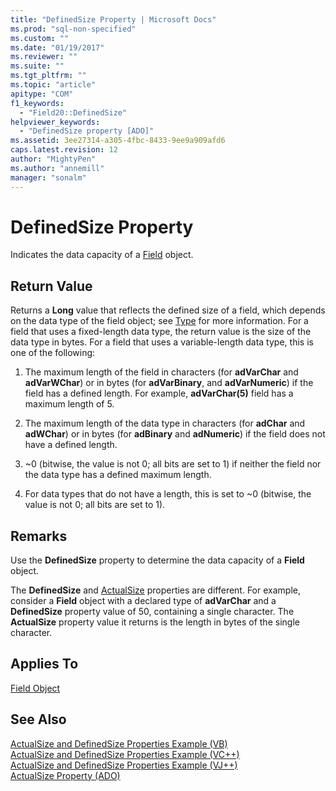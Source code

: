 ```yaml
---
title: "DefinedSize Property | Microsoft Docs"
ms.prod: "sql-non-specified"
ms.custom: ""
ms.date: "01/19/2017"
ms.reviewer: ""
ms.suite: ""
ms.tgt_pltfrm: ""
ms.topic: "article"
apitype: "COM"
f1_keywords: 
  - "Field20::DefinedSize"
helpviewer_keywords: 
  - "DefinedSize property [ADO]"
ms.assetid: 3ee27314-a305-4fbc-8433-9ee9a909afd6
caps.latest.revision: 12
author: "MightyPen"
ms.author: "annemill"
manager: "sonalm"
---
```

# DefinedSize Property
Indicates the data capacity of a [Field](../../../ado/reference/ado-api/field-object.md) object.  
  
## Return Value  
 Returns a **Long** value that reflects the defined size of a field, which depends on the data type of the field object; see [Type](../../../ado/reference/ado-api/type-property-ado.md) for more information. For a field that uses a fixed-length data type, the return value is the size of the data type in bytes. For a field that uses a variable-length data type, this is one of the following:  
  
1.  The maximum length of the field in characters (for **adVarChar** and **adVarWChar**) or in bytes (for **adVarBinary**, and **adVarNumeric**) if the field has a defined length. For example, **adVarChar(5)** field has a maximum length of 5.  
  
2.  The maximum length of the data type in characters (for **adChar** and **adWChar**) or in bytes (for **adBinary** and **adNumeric**) if the field does not have a defined length.  
  
3.  ~0 (bitwise, the value is not 0; all bits are set to 1) if neither the field nor the data type has a defined maximum length.  
  
4.  For data types that do not have a length, this is set to ~0 (bitwise, the value is not 0; all bits are set to 1).  
  
## Remarks  
 Use the **DefinedSize** property to determine the data capacity of a **Field** object.  
  
 The **DefinedSize** and [ActualSize](../../../ado/reference/ado-api/actualsize-property-ado.md) properties are different. For example, consider a **Field** object with a declared type of **adVarChar** and a **DefinedSize** property value of 50, containing a single character. The **ActualSize** property value it returns is the length in bytes of the single character.  
  
## Applies To  
 [Field Object](../../../ado/reference/ado-api/field-object.md)  
  
## See Also  
 [ActualSize and DefinedSize Properties Example (VB)](../../../ado/reference/ado-api/actualsize-and-definedsize-properties-example-vb.md)   
 [ActualSize and DefinedSize Properties Example (VC++)](../../../ado/reference/ado-api/actualsize-and-definedsize-properties-example-vc.md)   
 [ActualSize and DefinedSize Properties Example (VJ++)](../../../ado/reference/ado-api/actualsize-and-definedsize-properties-example-vj.md)   
 [ActualSize Property (ADO)](../../../ado/reference/ado-api/actualsize-property-ado.md)